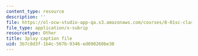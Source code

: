 ```yaml
---
content_type: resource
description: ''
file: https://ol-ocw-studio-app-qa.s3.amazonaws.com/courses/8-01sc-classical-mechanics-fall-2016/3b7c8d3f1b4c567b9346ed690260be30_jAcdLZRhYNU.vtt
file_type: application/x-subrip
resourcetype: Other
title: 3play caption file
uid: 3b7c8d3f-1b4c-567b-9346-ed690260be30
---
```

